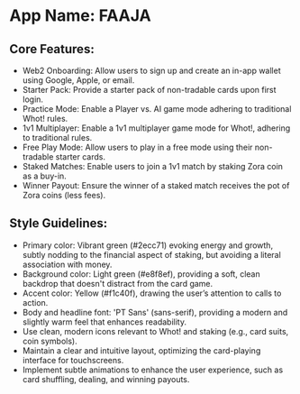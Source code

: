 # **App Name**: FAAJA

## Core Features:

- Web2 Onboarding: Allow users to sign up and create an in-app wallet using Google, Apple, or email.
- Starter Pack: Provide a starter pack of non-tradable cards upon first login.
- Practice Mode: Enable a Player vs. AI game mode adhering to traditional Whot! rules.
- 1v1 Multiplayer: Enable a 1v1 multiplayer game mode for Whot!, adhering to traditional rules.
- Free Play Mode: Allow users to play in a free mode using their non-tradable starter cards.
- Staked Matches: Enable users to join a 1v1 match by staking Zora coin as a buy-in.
- Winner Payout: Ensure the winner of a staked match receives the pot of Zora coins (less fees).

## Style Guidelines:

- Primary color: Vibrant green (#2ecc71) evoking energy and growth, subtly nodding to the financial aspect of staking, but avoiding a literal association with money.
- Background color: Light green (#e8f8ef), providing a soft, clean backdrop that doesn't distract from the card game.
- Accent color: Yellow (#f1c40f), drawing the user’s attention to calls to action.
- Body and headline font: 'PT Sans' (sans-serif), providing a modern and slightly warm feel that enhances readability.
- Use clean, modern icons relevant to Whot! and staking (e.g., card suits, coin symbols).
- Maintain a clear and intuitive layout, optimizing the card-playing interface for touchscreens.
- Implement subtle animations to enhance the user experience, such as card shuffling, dealing, and winning payouts.
